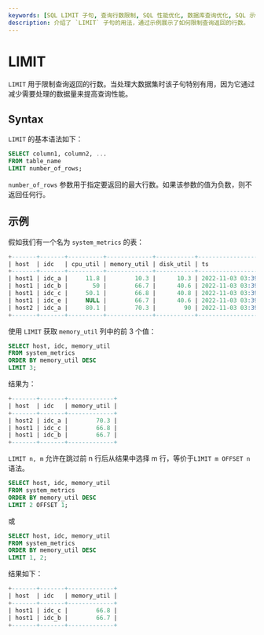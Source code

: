 ```yaml
---
keywords: [SQL LIMIT 子句, 查询行数限制, SQL 性能优化, 数据库查询优化, SQL 示例]
description: 介绍了 `LIMIT` 子句的用法，通过示例展示了如何限制查询返回的行数。
---
```


# LIMIT

`LIMIT` 用于限制查询返回的行数。当处理大数据集时该子句特别有用，因为它通过减少需要处理的数据量来提高查询性能。

## Syntax

`LIMIT` 的基本语法如下：

```sql
SELECT column1, column2, ...
FROM table_name
LIMIT number_of_rows;
```

`number_of_rows` 参数用于指定要返回的最大行数。如果该参数的值为负数，则不返回任何行。

## 示例

假如我们有一个名为 `system_metrics` 的表：

```sql
+-------+-------+----------+-------------+-----------+---------------------+
| host  | idc   | cpu_util | memory_util | disk_util | ts                  |
+-------+-------+----------+-------------+-----------+---------------------+
| host1 | idc_a |     11.8 |        10.3 |      10.3 | 2022-11-03 03:39:57 |
| host1 | idc_b |       50 |        66.7 |      40.6 | 2022-11-03 03:39:57 |
| host1 | idc_c |     50.1 |        66.8 |      40.8 | 2022-11-03 03:39:57 |
| host1 | idc_e |     NULL |        66.7 |      40.6 | 2022-11-03 03:39:57 |
| host2 | idc_a |     80.1 |        70.3 |        90 | 2022-11-03 03:39:57 |
+-------+-------+----------+-------------+-----------+---------------------+
```

使用 `LIMIT` 获取 `memory_util` 列中的前 3 个值：

```sql
SELECT host, idc, memory_util
FROM system_metrics
ORDER BY memory_util DESC
LIMIT 3;
```

结果为：

```sql
+-------+-------+-------------+
| host  | idc   | memory_util |
+-------+-------+-------------+
| host2 | idc_a |        70.3 |
| host1 | idc_c |        66.8 |
| host1 | idc_b |        66.7 |
+-------+-------+-------------+
```

`LIMIT n, m` 允许在跳过前 n 行后从结果中选择 m 行，等价于`LIMIT m OFFSET n` 语法。

```sql
SELECT host, idc, memory_util
FROM system_metrics
ORDER BY memory_util DESC
LIMIT 2 OFFSET 1;
```

或

```sql
SELECT host, idc, memory_util
FROM system_metrics
ORDER BY memory_util DESC
LIMIT 1, 2;
```

结果如下：

```sql
+-------+-------+-------------+
| host  | idc   | memory_util |
+-------+-------+-------------+
| host1 | idc_c |        66.8 |
| host1 | idc_b |        66.7 |
+-------+-------+-------------+
```
